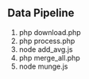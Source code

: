 ## Data Pipeline

1. php download.php
2. php process.php
3. node add_avg.js
4. php merge_all.php
5. node munge.js